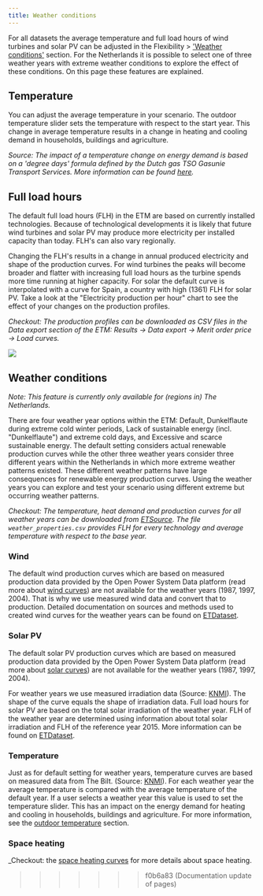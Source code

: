 ```yaml
---
title: Weather conditions
---
```


For all datasets the average temperature and full load hours of wind turbines and solar PV can be adjusted in the Flexibility > ['Weather conditions'](https://pro.energytransitionmodel.com/scenario/flexibility/flexibility_weather/extreme-weather-conditions) section. For the Netherlands it is possible to select one of three weather years with extreme weather conditions to explore the effect of these conditions. On this page these features are explained.

## Temperature

You can adjust the average temperature in your scenario. The outdoor temperature slider sets the temperature with respect to the start year. This change in average temperature results in a change in heating and cooling demand in households, buildings and agriculture.

_Source: The impact of a temperature change on energy demand is based on a 'degree days' formula defined by the Dutch gas TSO Gasunie Transport Services. More information can be found [here](outdoor-temperature.md)._

## Full load hours

The default full load hours (FLH) in the ETM are based on currently installed technologies. Because of technological developments it is likely that future wind turbines and solar PV may produce more electricity per installed capacity than today. FLH's can also vary regionally.

Changing the FLH's results in a change in annual produced electricity and shape of the production curves. For wind turbines the peaks will become broader and flatter with increasing full load hours as the turbine spends more time running at higher capacity. For solar the default curve is interpolated with a curve for Spain, a country with high (1361) FLH for solar PV. Take a look at the "Electricity production per hour" chart to see the effect of your changes on the production profiles.

_Checkout: The production profiles can be downloaded as CSV files in the Data export section of the ETM: Results → Data export → Merit order price → Load curves._

![](/img/docs/download_load_curves.png)

## Weather conditions

_Note: This feature is currently only available for (regions in) The Netherlands._

There are four weather year options within the ETM: Default, Dunkelflaute during extreme cold winter periods, Lack of sustainable energy (incl. "Dunkelflaute") and extreme cold days, and Excessive and scarce sustainable energy. The default setting considers actual renewable production curves while the other three weather years consider three different years within the Netherlands in which more extreme weather patterns existed. These different weather patterns have large consequences for renewable energy production curves. Using the weather years you can explore and test your scenario using different extreme but occurring weather patterns. 

_Checkout: The temperature, heat demand and production curves for all weather years can be downloaded from [ETSource](https://github.com/quintel/etsource/tree/master/datasets/nl/curves/weather). The file `weather_properties.csv` provides FLH for every technology and average temperature with respect to the base year._

### Wind

The default wind production curves which are based on measured production data provided by the Open Power System Data platform (read more about [wind curves](https://github.com/quintel/etdataset-public/blob/master/curves/supply/wind/README.md)) are not available for the weather years (1987, 1997, 2004). That is why we use measured wind data and convert that to production. Detailed documentation on sources and methods used to created wind curves for the weather years can be found on
[ETDataset](https://github.com/quintel/etdataset-public/tree/master/curves/supply/wind/script/weather_years).

### Solar PV

The default solar PV production curves which are based on measured production data provided by the Open Power System Data platform (read more about [solar curves](https://github.com/quintel/etdataset-public/blob/master/curves/supply/solar/README.md)) are not available for the weather years (1987, 1997, 2004).

For weather years we use measured irradiation data (Source: [KNMI](https://projects.knmi.nl/klimatologie/uurgegevens/selectie.cgi)). The shape of the curve equals the shape of irradiation data. Full load hours for solar PV are based on the total solar irradiation of the weather year. FLH of the weather year are determined using information about total solar irradiation and FLH of the reference year 2015. More information can be found on [ETDataset](https://github.com/quintel/etdataset/tree/master/curves/supply/solar/script/weather_years).

### Temperature
Just as for default setting for weather years, temperature curves are based on measured data from The Bilt. (Source: [KNMI](https://projects.knmi.nl/klimatologie/uurgegevens/selectie.cgi)). For each weather year the average temperature is compared with the average temperature of the default year. If a user selects a weather year this value is used to set the temperature slider. This has an impact on the energy demand for heating and cooling in households, buildings and agriculture. For more information, see the [outdoor temperature](outdoor-temperature.md) section.

### Space heating

_Checkout: the [space heating curves](https://github.com/quintel/etdataset-public/tree/master/curves/demand/households/space_heating) for more details about space heating. 
>>>>>>> f0b6a83 (Documentation update of pages)

